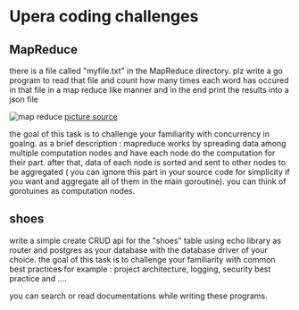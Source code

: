 # Upera coding challenges

## MapReduce
there is a file called "myfile.txt" in the MapReduce directory.
plz write a go program to read that file and count how many times each word has occured in that file in a map reduce like manner and in the end print the results into a json file

![map reduce](https://datascientest.com/en/wp-content/uploads/sites/9/2023/09/illu_schema_mapreduce-04.png "map reduce")
[picture source](https://datascientest.com/en/mapreduce-how-to-use-it-for-big-data) 

the goal of this task is to challenge your familiarity with concurrency in goalng.
as a brief description : mapreduce works by spreading data among multiple computation nodes and have each node do the computation for their part. after that, data of each node is sorted and sent to other nodes to be aggregated ( you can ignore this part in your source code for simplicity if you want and aggregate all of them in the main goroutine).
you can think of gorotuines as computation nodes.

## shoes 
write a simple create CRUD api for the "shoes" table using echo library as router and postgres as your database with the database driver of your choice.
the goal of this task is to challenge your familiarity with common best practices for example : project architecture, logging, security best practice and ....  

you can search or read documentations while writing these programs.
